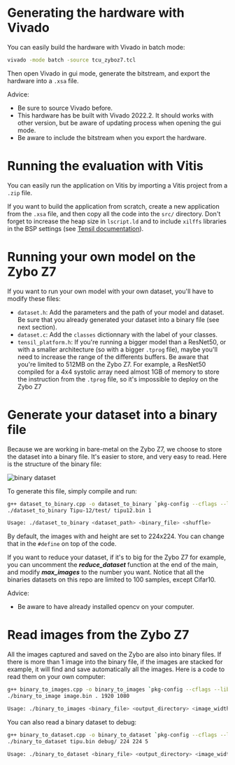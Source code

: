 # Generating the hardware with Vivado

You can easily build the hardware with Vivado in batch mode:

```bash
vivado -mode batch -source tcu_zyboz7.tcl
```

Then open Vivado in gui mode, generate the bitstream, and export the hardware into a `.xsa` file.

Advice:
- Be sure to source Vivado before.
- This hardware has be built with Vivado 2022.2. It should works with other version, but be aware of updating process when opening the gui mode.
- Be aware to include the bitstream when you export the hardware.

# Running the evaluation with Vitis

You can easily run the application on Vitis by importing a Vitis project from a `.zip` file.

If you want to build the application from scratch, create a new application from the `.xsa` file, and then copy all the code into the `src/` directory. Don't forget to increase the heap size in `lscript.ld` and to include `xilffs` libraries in the BSP settings (see [Tensil documentation](https://www.tensil.ai/docs/tutorials/resnet20-zcu104/#tensil-for-vitis-embedded-applications)).

# Running your own model on the Zybo Z7

If you want to run your own model with your own dataset, you'll have to modify these files:
- `dataset.h`: Add the parameters and the path of your model and dataset. Be sure that you already generated your dataset into a binary file (see next section).
- `dataset.c`: Add the `classes` dictionnary with the label of your classes.
- `tensil_platform.h`: If you're running a bigger model than a ResNet50, or with a smaller architecture (so with a bigger `.tprog` file), maybe you'll need to increase the range of the differents buffers. Be aware that you're limited to 512MB on the Zybo Z7. For example, a ResNet50 compiled for a 4x4 systolic array need almost 1GB of memory to store the instruction from the `.tprog` file, so it's impossible to deploy on the Zybo Z7

# Generate your dataset into a binary file

Because we are working in bare-metal on the Zybo Z7, we choose to store the dataset into a binary file. It's easier to store, and very easy to read. Here is the structure of the binary file:

![binary dataset](binary_dataset.png)

To generate this file, simply compile and run:

```bash
g++ dataset_to_binary.cpp -o dataset_to_binary `pkg-config --cflags --libs opencv4`
./dataset_to_binary Tipu-12/test/ tipu12.bin 1
```
```bash
Usage: ./dataset_to_binary <dataset_path> <binary_file> <shuffle>
```

By default, the images with and height are set to 224x224. You can change that in the `#define` on top of the code.

If you want to reduce your dataset, if it's to big for the Zybo Z7 for example, you can uncomment the ***reduce_dataset*** function at the end of the main, and modify ***max_images*** to the number you want. Notice that all the binaries datasets on this repo are limited to 100 samples, except Cifar10.

Advice:
- Be aware to have already installed opencv on your computer.

# Read images from the Zybo Z7

All the images captured and saved on the Zybo are also into binary files. If there is more than 1 image into the binary file, if the images are stacked for example, it will find and save automatically all the images. Here is a code to read them on your own computer:

```bash
g++ binary_to_images.cpp -o binary_to_images `pkg-config --cflags --libs opencv4`
./binary_to_image image.bin . 1920 1080
```
```bash
Usage: ./binary_to_images <binary_file> <output_directory> <image_width> <image_height>
```

You can also read a binary dataset to debug:

```bash
g++ binary_to_dataset.cpp -o binary_to_dataset `pkg-config --cflags --libs opencv4`
./binary_to_dataset tipu.bin debug/ 224 224 5
```
```bash
Usage: ./binary_to_dataset <binary_file> <output_directory> <image_width> <image_height> <max_images>
